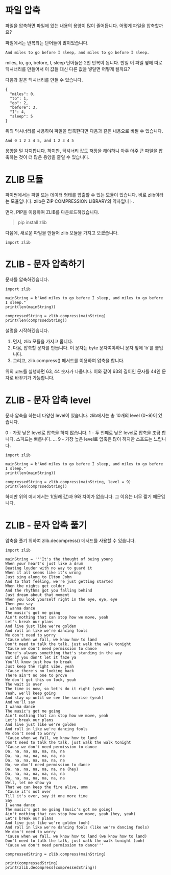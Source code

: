 # 파일 압축
파일을 압축하면 파일에 있는 내용의 용양이 많이 줄어듭니다. 어떻게 파일을 압축할까요?

파일에서는 반복되는 단어들이 많이있습니다.

```
And miles to go before I sleep, and miles to go before I sleep.
```

miles, to, go, before, I, sleep 단어들은 2번 반복이 됩니다. 만일 이 파일 옆에 따로 딕셔너리를 만들어서 이 값들 대신 다른 값을 넣달면 어떻게 될까요?

다음과 같은 딕셔너리를 만들 수 있습니다.

```
{
  "miles": 0,
  "to": 1,
  "go": 2,
  "before": 3,
  "I": 4,
  "sleep": 5
}
```

위의 딕셔너리를 사용하여 파일을 압축한다면 다음과 같은 내용으로 바뀔 수 있습니다.

```
And 0 1 2 3 4 5, and 1 2 3 4 5
```

용양을 덜 차지합니다. 하지만, 딕셔너리 값도 저장을 해야하니 아주 아주 큰 파일을 압축하는 것이 더 많은 용양을 줄일 수 있습니다.

# ZLIB 모듈
파이썬에서는 파일 또는 데이터 형태를 압출할 수 있는 모듈이 있습니다. 바로 zlib이라는 모율입니다. zlib은 ZIP COMPRESSION LIBRARY의 약자입니ㅏ.

먼저, PIP을 이용하여 ZLIB를 다운로드하겠습니다.

> pip install zlib

다음에, 새로운 파일을 만들어 zlib 모듈을 가지고 오겠습니다.

```
import zlib
```

# ZLIB - 문자 압축하기
문자를 압축하겠습니다.

```
import zlib

mainString = b"And miles to go before I sleep, and miles to go before I sleep."
print(len(mainString))

compressedString = zlib.compress(mainString)
print(len(comprssedString))
```

설명을 시작하겠습니다.

1. 먼저, zlib 모듈을 가지고 옵니다.
2. 다음, 압축할 문자를 만듭니다. 이 문자는 byte 문자여야하니 문자 앞에 'b'를 붙입니다.
3. 그리고, zlib.compress() 메서드를 이용하여 압축을 합니다.

위의 코드를 실행하면 63, 44 숫자가 나옵니다. 이와 같이 63의 길이인 문자를 44인 문자로 바꾸기가 가능합니다.

# ZLIB - 문자 압축 level
문자 압축을 하는데 다양한 level이 있습니다. zlib에서는 총 10개의 level (0~9)이 있습니다.

0 - 가장 낮은 level로 압축을 하지 않습니다.
1 - 두 번쨰로 낮은 level로 압축을 조금 합니다. 스피드는 빠릅니다.
...
9 - 가장 높은 level로 압축은 많이 하지만 스프드는 느립니다.

```
import zlib

mainString = b"And miles to go before I sleep, and miles to go before I sleep."
print(len(mainString))

compressedString = zlib.compress(mainString, level = 9)
print(len(comprssedString))
```

하지만 위의 예시에서는 1(원래 값)과 9와 차이가 없습니다. 그 이유는 너무 짧기 때문입니다.

# ZLIB - 문자 압축 풀기
압축을 풀기 위하여 zlib.decompress() 메서드를 사용할 수 있습니다.

```
import zlib

mainString = '''It's the thought of being young
When your heart's just like a drum
Beating louder with no way to guard it
When it all seems like it's wrong
Just sing along to Elton John
And to that feeling, we're just getting started
When the nights get colder
And the rhythms got you falling behind
Just dream about that moment
When you look yourself right in the eye, eye, eye
Then you say
I wanna dance
The music's got me going
Ain't nothing that can stop how we move, yeah
Let's break our plans
And live just like we're golden
And roll in like we're dancing fools
We don't need to worry
'Cause when we fall, we know how to land
Don't need to talk the talk, just walk the walk tonight
'Cause we don't need permission to dance
There's always something that's standing in the way
But if you don't let it faze ya
You'll know just how to break
Just keep the right vibe, yeah
'Cause there's no looking back
There ain't no one to prove
We don't got this on lock, yeah
The wait is over
The time is now, so let's do it right (yeah umm)
Yeah, we'll keep going
And stay up until we see the sunrise (yeah)
And we'll say
I wanna dance
The music's got me going
Ain't nothing that can stop how we move, yeah
Let's break our plans
And live just like we're golden
And roll in like we're dancing fools
We don't need to worry
'Cause when we fall, we know how to land
Don't need to talk the talk, just walk the walk tonight
'Cause we don't need permission to dance
Da, na, na, na, na, na, na
Da, na, na, na, na, na, na
Da, na, na, na, na, na, na
No, we don't need permission to dance
Da, na, na, na, na, na, na (hey)
Da, na, na, na, na, na, na
Da, na, na, na, na, na, na
Well, let me show ya
That we can keep the fire alive, umm
'Cause it's not over
Till it's over, say it one more time
Say
I wanna dance
The music's got me going (music's got me going)
Ain't nothing that can stop how we move, yeah (hey, yeah)
Let's break our plans
And live just like we're golden (ooh)
And roll in like we're dancing fools (like we're dancing fools)
We don't need to worry
'Cause when we fall, we know how to land (we know how to land)
Don't need to talk the talk, just walk the walk tonight (ooh)
'Cause we don't need permission to dance'''

compressedString = zlib.compress(mainString)

print(compressedString)
print(zlib.decompress(compressedString))
```
